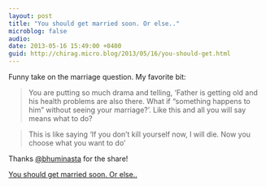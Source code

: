 ```yaml
---
layout: post
title: "You should get married soon. Or else.."
microblog: false
audio: 
date: 2013-05-16 15:49:00 +0400
guid: http://chirag.micro.blog/2013/05/16/you-should-get.html
---
```

<p>Funny take on the marriage question. My favorite bit:</p>
<blockquote>You are putting so much drama and telling, ‘Father is getting old and his health problems are also there. What if “something happens to him” without seeing your marriage?’. Like this and all you will say means what to do?</blockquote>
<blockquote>This is like saying ‘If you don’t kill yourself now, I will die. Now you choose what you want to do’</blockquote>
<p>Thanks <a href="http://www.twitter.com/bhuminasta" target="_blank">@bhuminasta</a> for the share!</p>
<p><a href="http://thelocalteaparty.com/post/16341669795" target="_blank">You should get married soon. Or else..</a></p>
